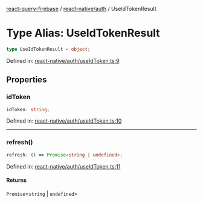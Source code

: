 [react-query-firebase](../../../modules.md) / [react-native/auth](../index.md) / UseIdTokenResult

# Type Alias: UseIdTokenResult

```ts
type UseIdTokenResult = object;
```

Defined in: [react-native/auth/useIdToken.ts:9](https://github.com/vpishuk/react-query-firebase/blob/47ed1ecd8b83d68dd4237e8eb73f6aa6dea2c1fa/react-native/auth/useIdToken.ts#L9)

## Properties

### idToken

```ts
idToken: string;
```

Defined in: [react-native/auth/useIdToken.ts:10](https://github.com/vpishuk/react-query-firebase/blob/47ed1ecd8b83d68dd4237e8eb73f6aa6dea2c1fa/react-native/auth/useIdToken.ts#L10)

***

### refresh()

```ts
refresh: () => Promise<string | undefined>;
```

Defined in: [react-native/auth/useIdToken.ts:11](https://github.com/vpishuk/react-query-firebase/blob/47ed1ecd8b83d68dd4237e8eb73f6aa6dea2c1fa/react-native/auth/useIdToken.ts#L11)

#### Returns

`Promise`\<`string` \| `undefined`\>
